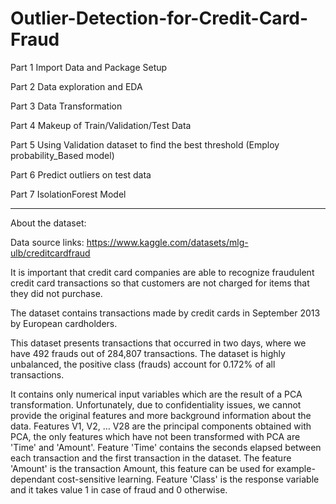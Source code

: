 # Outlier-Detection-for-Credit-Card-Fraud

Part 1 Import Data and Package Setup

Part 2 Data exploration and EDA

Part 3 Data Transformation

Part 4 Makeup of Train/Validation/Test Data

Part 5 Using Validation dataset to find the best threshold (Employ probability_Based model)

Part 6 Predict outliers on test data

Part 7 IsolationForest Model

---------------------------------------------------------------------------------------------
About the dataset:

Data source links: https://www.kaggle.com/datasets/mlg-ulb/creditcardfraud

It is important that credit card companies are able to recognize fraudulent credit card transactions so that customers are not charged for items that they did not purchase.

The dataset contains transactions made by credit cards in September 2013 by European cardholders.

This dataset presents transactions that occurred in two days, where we have 492 frauds out of 284,807 transactions. The dataset is highly unbalanced, the positive class (frauds) account for 0.172% of all transactions.

It contains only numerical input variables which are the result of a PCA transformation. Unfortunately, due to confidentiality issues, we cannot provide the original features and more background information about the data. Features V1, V2, … V28 are the principal components obtained with PCA, the only features which have not been transformed with PCA are 'Time' and 'Amount'. Feature 'Time' contains the seconds elapsed between each transaction and the first transaction in the dataset. The feature 'Amount' is the transaction Amount, this feature can be used for example-dependant cost-sensitive learning. Feature 'Class' is the response variable and it takes value 1 in case of fraud and 0 otherwise.

